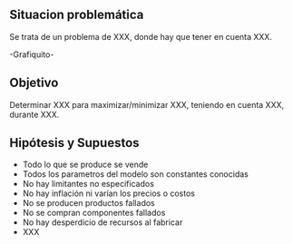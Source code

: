 ## Situacion problemática

Se trata de un problema de XXX, donde hay que tener en cuenta XXX.

-Grafiquito-

## Objetivo

Determinar XXX para maximizar/minimizar XXX, teniendo en cuenta XXX, durante XXX.

## Hipótesis y Supuestos

- Todo lo que se produce se vende
- Todos los parametros del modelo son constantes conocidas
- No hay limitantes no especificados
- No hay inflación ni varían los precios o costos
- No se producen productos fallados
- No se compran componentes fallados
- No hay desperdicio de recursos al fabricar
- XXX
